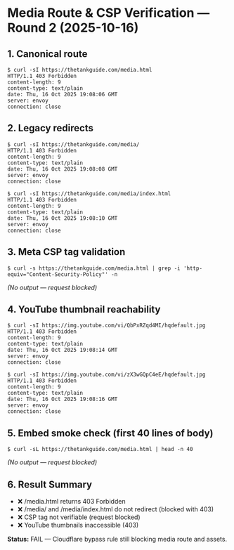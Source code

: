 # Media Route & CSP Verification — Round 2 (2025-10-16)

## 1. Canonical route
```
$ curl -sI https://thetankguide.com/media.html
HTTP/1.1 403 Forbidden
content-length: 9
content-type: text/plain
date: Thu, 16 Oct 2025 19:08:06 GMT
server: envoy
connection: close
```

## 2. Legacy redirects
```
$ curl -sI https://thetankguide.com/media/
HTTP/1.1 403 Forbidden
content-length: 9
content-type: text/plain
date: Thu, 16 Oct 2025 19:08:08 GMT
server: envoy
connection: close
```
```
$ curl -sI https://thetankguide.com/media/index.html
HTTP/1.1 403 Forbidden
content-length: 9
content-type: text/plain
date: Thu, 16 Oct 2025 19:08:10 GMT
server: envoy
connection: close
```

## 3. Meta CSP tag validation
```
$ curl -s https://thetankguide.com/media.html | grep -i 'http-equiv="Content-Security-Policy"' -n
```
*(No output — request blocked)*

## 4. YouTube thumbnail reachability
```
$ curl -sI https://img.youtube.com/vi/QbPxRZqd4MI/hqdefault.jpg
HTTP/1.1 403 Forbidden
content-length: 9
content-type: text/plain
date: Thu, 16 Oct 2025 19:08:14 GMT
server: envoy
connection: close
```
```
$ curl -sI https://img.youtube.com/vi/zX3wGQpC4eE/hqdefault.jpg
HTTP/1.1 403 Forbidden
content-length: 9
content-type: text/plain
date: Thu, 16 Oct 2025 19:08:16 GMT
server: envoy
connection: close
```

## 5. Embed smoke check (first 40 lines of body)
```
$ curl -sL https://thetankguide.com/media.html | head -n 40
```
*(No output — request blocked)*

## 6. Result Summary
- ❌ /media.html returns 403 Forbidden
- ❌ /media/ and /media/index.html do not redirect (blocked with 403)
- ❌ CSP tag not verifiable (request blocked)
- ❌ YouTube thumbnails inaccessible (403)

**Status:** FAIL — Cloudflare bypass rule still blocking media route and assets.
